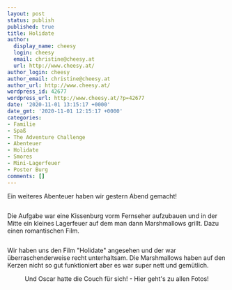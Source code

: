 ```yaml
---
layout: post
status: publish
published: true
title: Holidate
author:
  display_name: cheesy
  login: cheesy
  email: christine@cheesy.at
  url: http://www.cheesy.at/
author_login: cheesy
author_email: christine@cheesy.at
author_url: http://www.cheesy.at/
wordpress_id: 42677
wordpress_url: http://www.cheesy.at/?p=42677
date: '2020-11-01 13:15:17 +0000'
date_gmt: '2020-11-01 12:15:17 +0000'
categories:
- Familie
- Spaß
- The Adventure Challenge
- Abenteuer
- Holidate
- Smores
- Mini-Lagerfeuer
- Poster Burg
comments: []
---
```

<!-- wp:paragraph -->
Ein weiteres Abenteuer haben wir gestern Abend gemacht!
<!-- /wp:paragraph -->
<!-- wp:image {"id":42674} -->
<figure class="wp-block-image"><img src="{% link _fotos/events/2016-2020/2020-2/abenteuer-ausfluge/holidate/Holidate-009.jpg %}" alt="" class="wp-image-42674"></figure>
<!-- /wp:image -->
<!-- wp:paragraph -->
Die Aufgabe war eine Kissenburg vorm Fernseher aufzubauen und in der Mitte ein kleines Lagerfeuer auf dem man dann Marshmallows grillt. Dazu einen romantischen Film.
<!-- /wp:paragraph -->
<!-- wp:image {"id":42669} -->
<figure class="wp-block-image"><img src="{% link _fotos/events/2016-2020/2020-2/abenteuer-ausfluge/holidate/Holidate-004.jpg %}" alt="" class="wp-image-42669"></figure>
<!-- /wp:image -->
<!-- wp:paragraph -->
Wir haben uns den Film "Holidate" angesehen und der war überraschenderweise recht unterhaltsam. Die Marshmallows haben auf den Kerzen nicht so gut funktioniert aber es war super nett und gemütlich.
<!-- /wp:paragraph -->
<!-- wp:image {"id":42671,"linkDestination":"custom"} -->
<figure class="wp-block-image"><a href="http://www.cheesy.at/fotos/events/2016-2020/2020-2/abenteuer-ausfluge/holidate/"><img src="{% link _fotos/events/2016-2020/2020-2/abenteuer-ausfluge/holidate/Holidate-006.jpg %}" alt="" class="wp-image-42671"></a><br>
<figcaption>Und Oscar hatte die Couch für sich! - Hier geht's zu allen Fotos!</figcaption>
</figure>
<!-- /wp:image -->
